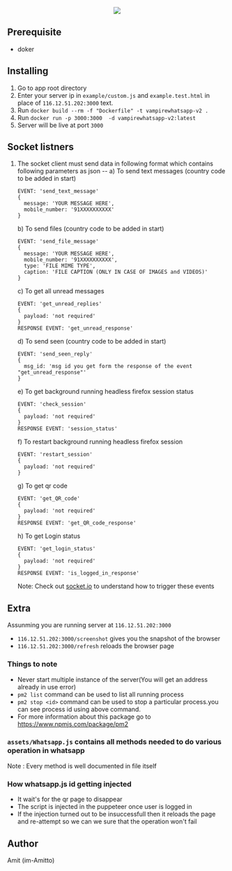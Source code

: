 <p align="center">
    <img src="https://encrypted-tbn0.gstatic.com/images?q=tbn:ANd9GcTSpkzb6HDiERinGs5C5RjWMYMndyHh0ZrUml7PwIHDaxdRxgdK">
</p>

## Prerequisite

- doker

## Installing

1.  Go to app root directory
2.  Enter your server ip in `example/custom.js` and `example.test.html` in place of `116.12.51.202:3000` text.
3.  Run `docker build --rm -f "Dockerfile" -t vampirewhatsapp-v2 .`
4.  Run `docker run -p 3000:3000  -d vampirewhatsapp-v2:latest`
5.  Server will be live at port `3000`

## Socket listners

1.  The socket client must send data in following format which contains following parameters as json --
    a) To send text messages (country code to be added in start)

    ```
    EVENT: 'send_text_message'
    {
      message: 'YOUR MESSAGE HERE',
      mobile_number: '91XXXXXXXXXX'
    }
    ```

    b) To send files (country code to be added in start)

    ```
    EVENT: 'send_file_message'
    {
      message: 'YOUR MESSAGE HERE',
      mobile_number: '91XXXXXXXXXX',
      type: 'FILE MIME TYPE',
      caption: 'FILE CAPTION (ONLY IN CASE OF IMAGES and VIDEOS)'
    }
    ```

    c) To get all unread messages

    ```
    EVENT: 'get_unread_replies'
    {
      payload: 'not required'
    }
    RESPONSE EVENT: 'get_unread_response'
    ```

    d) To send seen (country code to be added in start)

    ```
    EVENT: 'send_seen_reply'
    {
      msg_id: 'msg id you get form the response of the event "get_unread_response"'
    }
    ```

    e) To get background running headless firefox session status

    ```
    EVENT: 'check_session'
    {
      payload: 'not required'
    }
    RESPONSE EVENT: 'session_status'
    ```

    f) To restart background running headless firefox session

    ```
    EVENT: 'restart_session'
    {
      payload: 'not required'
    }
    ```

    g) To get qr code

    ```
    EVENT: 'get_QR_code'
    {
      payload: 'not required'
    }
    RESPONSE EVENT: 'get_QR_code_response'
    ```

    h) To get Login status

    ```
    EVENT: 'get_login_status'
    {
      payload: 'not required'
    }
    RESPONSE EVENT: 'is_logged_in_response'
    ```

    Note: Check out [socket.io](https://socket.io/) to understand how to trigger these events

## Extra
Assunming you are running server at `116.12.51.202:3000`
- `116.12.51.202:3000/screenshot` gives you the snapshot of the browser
- `116.12.51.202:3000/refresh` reloads the browser page
### Things to note

- Never start multiple instance of the server(You will get an address already in use error)
- `pm2 list` command can be used to list all running process
- `pm2 stop <id>` command can be used to stop a particular process.you can see process id using above command.
- For more information about this package go to https://www.npmjs.com/package/pm2

### `assets/Whatsapp.js` contains all methods needed to do various operation in whatsapp

Note : Every method is well documented in file itself

### How whatsapp.js id getting injected

- It wait's for the qr page to disappear
- The script is injected in the puppeteer once user is logged in
- If the injection turned out to be insuccessfull then it reloads the page and re-attempt so we can we sure that the operation won't fail

## Author

Amit (im-Amitto)
